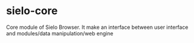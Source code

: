 # sielo-core
Core module of Sielo Browser. It make an interface between user interface and modules/data manipulation/web engine
